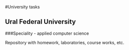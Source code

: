 #University tasks
## Ural Federal University
###Speciality - applied computer science

Repository with homework, laboratories, course works, etc.